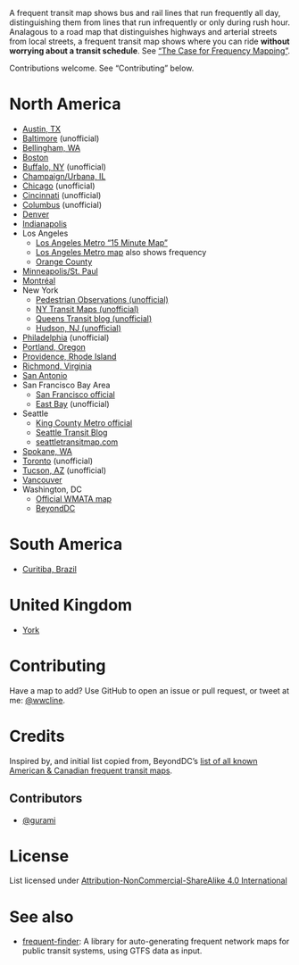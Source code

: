 A frequent transit map shows bus and rail lines that run frequently all day, distinguishing them from lines that run infrequently or only during rush hour. Analagous to a road map that distinguishes highways and arterial streets from local streets, a frequent transit map shows where you can ride <b>without worrying about a transit schedule</b>. See [“The Case for Frequency Mapping”](http://humantransit.org/2010/08/basics-the-case-for-frequency-mapping.html).

Contributions welcome. See “Contributing” below.

# North America

* [Austin, TX](http://www.capmetro.org/uploadedfiles/Capmetroorg/Schedules_and_Maps/System_Map.pdf)
* [Baltimore](http://marc.szarkowski.us/4_Miscellaneous_Files/FrequentTransitMap/FrequentTransitMap.pdf) (unofficial)
* [Bellingham, WA](http://ridewta.com/schedules-and-maps/schedules/go-lines)
* [Boston](http://www.mbta.com/schedules_and_maps/subway/)
* [Buffalo, NY](https://www.google.com/maps/d/viewer?msa=0&ie=UTF&mid=zJrBqJ5t3ofc.krqQ-opbkEYA) (unofficial)
* [Champaign/Urbana, IL](http://www.cumtd.com/maps-and-schedules/system-maps/highfrequency)
* [Chicago](http://web.archive.org/web/20140214104948/http://www.prairiestateblue.com/diary/5576/cta-chicago-transit-authority-frequent-service-mapping) (unofficial)
* [Cincinnati](http://www.cincymap.org/) (unofficial)
* [Columbus](http://xingcolumbus.wordpress.com/2010/10/06/cota-frequent-network-map/) (unofficial)
* [Denver](http://denverurbanism.com/2013/02/learn-to-love-the-bus-with-a-map-of-rtds-best-routes.html)
* [Indianapolis](http://www.indygo.net/pages/system-map)
* Los Angeles
    * [Los Angeles Metro “15 Minute Map”](http://www.metro.net/riding_metro/maps/images/15_min_map.gif)
    * [Los Angeles Metro map](http://media.metro.net/riding_metro/maps/images/system_map.pdf) also shows frequency
    * [Orange County](http://octa.net/pdf/ETC_RideGuide%2015-minute.pdf)
* [Minneapolis/St. Paul](http://metrotransit.org/high-frequency-network-map.aspx)
* [Montréal](http://www.stm.info/sites/default/files/pictures/reseau10max-2016.pdf)
* New York
    * [Pedestrian Observations (unofficial)](http://pedestrianobservations.wordpress.com/2011/05/13/frequent-new-york-city-buses/)
    * [NY Transit Maps (unofficial)](http://nytransitmaps.tumblr.com/post/107648099115/a-frequent-transit-map-of-new-york-for-2015-all)
    * [Queens Transit blog (unofficial)](http://queenstransit.wordpress.com/category/frequent-maps/)
    * [Hudson, NJ (unofficial)](http://capntransit.blogspot.com/2012/08/frequent-transit-in-hudson-county-new.html)
* [Philadelphia](http://unofficialseptafrequent.tumblr.com/) (unofficial)
* [Portland, Oregon](http://www.trimet.org/schedules/frequentservice.htm)
* [Providence, Rhode Island](http://www.ripta.com/stuff/contentmgr/files/0/4214cdbbe108103ebf207dd481fd0d0a/files/ripta_2012_system_map_final.pdf)
* [Richmond, Virginia](http://www.ridegrtc.com/media/routes/System_Map_-_January_24,_2016.pdf)
* [San Antonio](http://www.viainfo.net/BusService/Docs/VIASystemMapJUNE2015.pdf)
* San Francisco Bay Area
    * [San Francisco official](https://www.sfmta.com/sites/default/files/maps/2016/SFMTA-Metro-Sept2015-RTP-Outln.pdf)
    * [East Bay](http://calurbanist.com/east-bay-frequent-transit/) (unofficial)
* Seattle
    * [King County Metro official](http://kingcounty.gov/depts/transportation/metro/schedules-maps/system-maps.aspx)
    * [Seattle Transit Blog](http://seattletransitblog.com/2014/02/12/frequent-transit-map-updated/)
    * [seattletransitmap.com](http://seattletransitmap.com/)
* [Spokane, WA](https://www.spokanetransit.com/files/content/SPO_MaG_system_WEB_2014.pdf)
* [Toronto](http://ericvery.wordpress.com/2012/11/25/frequent-transit-in-toronto/) (unofficial)
* [Tucson, AZ](http://www.humantransit.org/2014/07/tucson-a-frequent-network-map.html) (unofficial)
* [Vancouver](http://www.translink.ca/en/Plans-and-Projects/Frequent-Transit-Network.aspx)
* Washington, DC
    * [Official WMATA map](http://wmata.com/bus/maps/)
    * [BeyondDC](http://beyonddc.com/log/?p=3808)

# South America

* [Curitiba, Brazil](https://upload.wikimedia.org/wikipedia/commons/1/16/Curitiba_PublicTransport.png)

# United Kingdom

* [York](http://www.firstgroup.com/uploads/maps/York%20Network%20Map_web.pdf)

#

# Contributing

Have a map to add? Use GitHub to open an issue or pull request, or tweet at me: [@wwcline](https://twitter.com/wwcline).

# Credits

Inspired by, and initial list copied from, BeyondDC’s [list of all known American & Canadian frequent transit maps](http://beyonddc.com/log/?page_id=5013).

## Contributors

* [@gurami](https://twitter.com/gurami)

# License

List licensed under [Attribution-NonCommercial-ShareAlike 4.0 International](http://creativecommons.org/licenses/by-nc-sa/4.0/)

# See also

* [frequent-finder](https://github.com/gregjd/frequent-finder): A library for auto-generating frequent network maps for public transit systems, using GTFS data as input.
